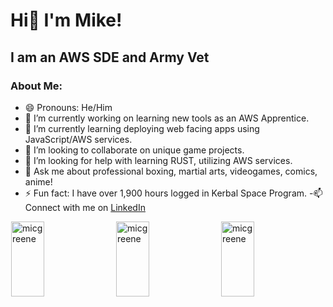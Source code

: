 # Hi👋 I'm Mike!
## I am an AWS SDE and Army Vet

### About Me:
- 😄 Pronouns: He/Him
- 🔭 I’m currently working on learning new tools as an AWS Apprentice.
- 🌱 I’m currently learning deploying web facing apps using JavaScript/AWS services.
- 👯 I’m looking to collaborate on unique game projects.
- 🤔 I’m looking for help with learning RUST, utilizing AWS services.
- 💬 Ask me about professional boxing, martial arts, videogames, comics, anime!
- ⚡ Fun fact: I have over 1,900 hours logged in Kerbal Space Program.
-📫 Connect with me on [LinkedIn](https://www.linkedin.com/in/micgreene/) 

<div style="display: flex; justify-content: space-evenly">
  <img style="height: 120px; width: calc(100% / 3 - 2px)" 
       src="https://github-readme-stats.vercel.app/api/top-langs?username=micgreene&show_icons=true&locale=en&layout=compact" alt="micgreene">
  <br>
  <img style="height: 120px; width: calc(100% / 3 - 2px)" 
       src="https://github-readme-stats.vercel.app/api?username=micgreene&show_icons=true&locale=en" alt="micgreene" >
  <br>
  <img style="height: 120px; width: calc(100% / 3 - 2px)" 
       src="https://github-readme-streak-stats.herokuapp.com/?user=micgreene&" alt="micgreene">
</div> 
